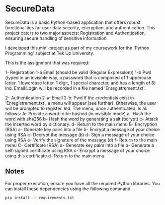 # SecureData
SecureData is a basic Python-based application that offers robust functionalities for user data security, encryption, and authentication. This project caters to two major aspects: Registration and Authentication, ensuring secure handling of sensitive information.

I developed this mini-project as part of my coursework for the 'Python Programming' subject at Tek Up University.

This is the assignment that was required:
 
1- Registration
  1-a Email (should be valid (Regular Expression))
  1-b Pwd (typed in an invisible way, a password that is composed of 1 uppercase letter, 1 lowercase letter, 1 digit, 1 special character, and has a length     of 8)
  Ind. Email:Login will be recorded in a file named 'Enregistrement.txt'.

2- Authentication
  2-a: Email
  2-b: Pwd
  If the credentials exist in 'Enregistrement.txt', a menu will appear (see further). Otherwise, the user will be prompted to register.
  Ind. The menu, once authenticated, is as follows:
    A- Provide a word to be hashed (in invisible mode)
      a- Hash the word with sha256
      b- Hash the word by generating a salt (bcrypt)
      c- Attack the inserted word by dictionary.
      d- Return to the main menu
     B- Encryption (RSA)
      a- Generate key pairs into a file
      b- Encrypt a message of your choice using RSA
      c- Decrypt the message (b)
      d- Sign a message of your choice using RSA
      e- Verify the signature of the message (d)
      f- Return to the main menu
    C- Certificate (RSA)
      a- Generate key pairs into a file
      b- Generate a self-signed certificate using RSA
      c- Encrypt a message of your choice using this certificate
      d- Return to the main menu
      
## Notes

For proper execution, ensure you have all the required Python libraries. You can install these dependencies using the following command:

```bash
pip install -r requirements.txt


